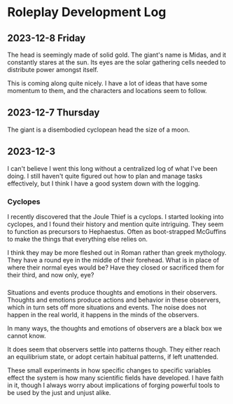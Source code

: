 # Roleplay Development Log

## 2023-12-8 Friday

The head is seemingly made of solid gold. The giant's name is Midas, and it constantly stares at the sun. Its eyes are the solar gathering cells needed to distribute power amongst itself.

This is coming along quite nicely. I have a lot of ideas that have some momentum to them, and the characters and locations seem to follow.

## 2023-12-7 Thursday

The giant is a disembodied cyclopean head the size of a moon.

## 2023-12-3

I can't believe I went this long without a centralized log of what I've been doing. I still haven't quite figured out how to plan and manage tasks effectively, but I think I have a good system down with the logging.

### Cyclopes

I recently discovered that the Joule Thief is a cyclops. I started looking into cyclopes, and I found their history and mention quite intriguing. They seem to function as precursors to Hephaestus. Often as boot-strapped McGuffins to make the things that everything else relies on.

I think they may be more fleshed out in Roman rather than greek mythology. They have a round eye in the middle of their forehead. What is in place of where their normal eyes would be? Have they closed or sacrificed them for their third, and now only, eye?

###

Situations and events produce thoughts and emotions in their observers. Thoughts and emotions produce actions and behavior in these observers, which in turn sets off more situations and events. The noise does not happen in the real world, it happens in the minds of the observers.

In many ways, the thoughts and emotions of observers are a black box we cannot know.

It does seem that observers settle into patterns though. They either reach an equilibrium state, or adopt certain habitual patterns, if left unattended.

These small experiments in how specific changes to specific variables effect the system is how many scientific fields have developed. I have faith in it, though I always worry about implications of forging powerful tools to be used by the just and unjust alike.
